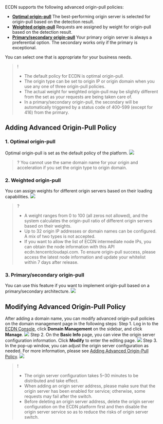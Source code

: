 ECDN supports the following advanced origin-pull policies:  
- **[Optimal origin-pull](#default)**
The best-performing origin server is selected for origin-pull based on the detection result.
- **[Weighted origin-pull](#weight)**
Requests are assigned by weight for origin-pull based on the detection result.
- **[Primary/secondary origin-pull](#master-backup)**
Your primary origin server is always a preferential option. The secondary works only if the primary is exceptional.

You can select one that is appropriate for your business needs.  
>!
>- The default policy for ECDN is optimal origin-pull.
>- The origin type can be set to origin IP or origin domain when you use any one of three origin-pull policies.
>- The actual weight for weighted origin-pull may be slightly different from the set as your requests are being taken care of.
>- In a primary/secondary origin-pull, the secondary will be automatically triggered by a status code of 400–599 (except for 416) from the primary.


## Adding Advanced Origin-Pull Policy[](id:new)

### 1. Optimal origin-pull[](id:default)
Optimal origin-pull is set as the default policy of the platform.
![](https://main.qcloudimg.com/raw/cb4e342444e4bf4cd00cb27d940ec9fe.png)

>? You cannot use the same domain name for your origin and acceleration if you set the origin type to origin domain.


### 2. Weighted origin-pull[](id:weight)
You can assign weights for different origin servers based on their loading capabilities.
![](https://main.qcloudimg.com/raw/67d50247982e9eb4bcd5b244aa365f2f.png)   

>?
>- A weight ranges from 0 to 100 (all zeros not allowed), and the system calculates the origin-pull ratio of different origin servers based on their weights.
>- Up to 32 origin IP addresses or domain names can be configured. A mix of two types is not accepted.
>- If you want to allow the list of ECDN intermediate node IPs, you can obtain the node information with this API ecdn.tencentcloudapi.com. To ensure origin-pull success, please access the latest node information and update your whitelist within 7 days after release.


### 3. Primary/secondary origin-pull[](id:master-backup)
You can use this feature if you want to implement origin-pull based on a primary/secondary architecture.
![](https://main.qcloudimg.com/raw/ec760ae6232996fe79090740a1f3812c.png)

## Modifying Advanced Origin-Pull Policy
After adding a domain name, you can modify advanced origin-pull policies on the domain management page in the following steps:
Step 1. Log in to the [ECDN Console](https://console.cloud.tencent.com/dsa), click **Domain Management** on the sidebar, and click **Manage**.
![](https://main.qcloudimg.com/raw/2a6178c5f3c8fedb1b759c6adaaa0961.png)
Step 2. On the **Basic Info** page, you can view the origin server configuration information. Click **Modify** to enter the editing page.
![](https://main.qcloudimg.com/raw/f6c5c81c162d7da054da02ae47ce73b3.png)
Step 3. In the pop-up window, you can adjust the origin server configuration as needed. For more information, please see [Adding Advanced Origin-Pull Policy](#new).
![](https://main.qcloudimg.com/raw/7787ebc04c0657f6edda95ef0f9545e3.png)

>!
>- The origin server configuration takes 5–30 minutes to be distributed and take effect.
>- When adding an origin server address, please make sure that the origin server has been enabled for service; otherwise, some requests may fail after the switch.
>- Before deleting an origin server address, delete the origin server configuration on the ECDN platform first and then disable the origin server service so as to reduce the risks of origin server switch.
